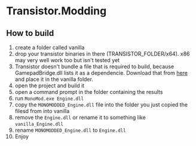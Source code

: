 # Transistor.Modding

## How to build
1. create a folder called vanilla
2. drop your transistor binaries in there (TRANSISTOR_FOLDER/x64). x86 may very well work too but isn't tested yet
3. Transistor doesn't bundle a file that is required to build, because GamepadBridge.dll lists it as a dependencie. Download that from [here](https://files.catbox.moe/6yhtsb.dll) and place it in the vanilla folder.
4. open the project and build it
5. open a command prompt in the folder containing the results
6. run ``MonoMod.exe Engine.dll``
7. copy the `MONOMODDED_Engine.dll` file into the folder you just copied the filesd from into vanilla
8. remove the `Engine.dll` or rename it to something like `vanilla_Engine.dll`
9. rename `MONOMODDED_Engine.dll` to `Engine.dll`
10. Enjoy
